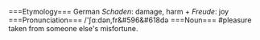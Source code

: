 ===Etymology===
German <i>Schaden</i>: damage, harm + <i>Freude</i>: joy
===Pronunciation===
/'&#643;&#593;:d&#601;n,fr&#596&#618d&#601;
===Noun===
#pleasure taken from someone else's misfortune.